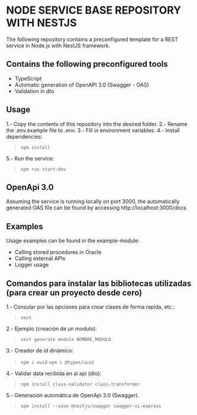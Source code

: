 # NODE SERVICE BASE REPOSITORY WITH NESTJS

The following repository contains a preconfigured template for a REST service in Node.js with NestJS framework.

## Contains the following preconfigured tools

- TypeScript
- Automatic generation of OpenAPI 3.0 (Swagger - OAS)
- Validation in dto

## Usage
1.- Copy the contents of this repository into the desired folder.
2.- Rename the .env.example file to .env.
3.- Fill in environment variables.
4.- Install dependencies:
> `npm install`

5.- Run the service:

> `npm run start:dev`

## OpenApi 3.0
Assuming the service is running locally on port 3000, the automatically generated OAS file can be found by accessing http://localhost:3000/docs

## Examples
Usage examples can be found in the example-module:

- Calling stored procedures in Oracle
- Calling external APIs
- Logger usage

## Comandos para instalar las bibliotecas utilizadas (para crear un proyecto desde cero)

1.- Consular por las opciones para crear clases de forma rapida, etc.:
> `nest`

2.- Ejemplo (creación de un modulo):
> `nest generate module NOMBRE_MODULO`

3.- Creador de id dinámico:
> `npm i uuid`
> `npm i @types/uuid`

4.- Validar data recibida en al api (dto):
> `npm install class-validator class-transformer`

5.- Generación automática de OpenApi 3.0 (Swagger).
> `npm install --save @nestjs/swagger swagger-ui-express`

